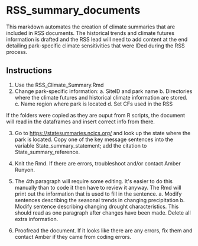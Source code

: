 # RSS_summary_documents
This markdown automates the creation of climate summaries that are included in RSS documents. 
The historical trends and climate futures information is drafted and the RSS lead will need to add content at the end detailing park-specific climate sensitivities that were IDed during the RSS process. 

## Instructions
1. Use the RSS_Climate_Summary.Rmd
2. Change park-specific information: 
  a. SiteID and park name 
  b. Directories where the climate futures and historical climate information are stored. 
  c. Name region where park is located
  d. Set CFs used in the RSS
  
If the folders were copied as they are ouput from R scripts, the document will read in the dataframes and insert correct info from there. 

3. Go to https://statesummaries.ncics.org/ and look up the state where the park is located. Copy one of the key message sentences into the variable State_summary_statement; add the citation to State_summary_reference.

4. Knit the Rmd. If there are errors, troubleshoot and/or contact Amber Runyon. 
5. The 4th paragraph will require some editing. It's easier to do this manually than to code it then have to review it anyway. The Rmd will print out the information that is used to fill in the sentence.
  a. Modify sentences describing the seasonal trends in changing precipitation
  b. Modify sentence describing changing drought characteristics. 
This should read as one paragraph after changes have been made. Delete all extra information.

6. Proofread the document. If it looks like there are any errors, fix them and contact Amber if they came from coding errors. 